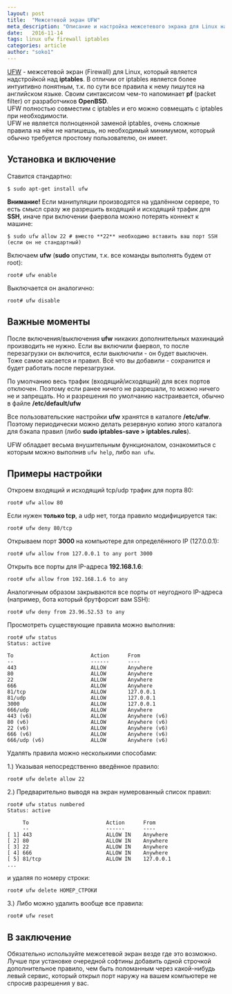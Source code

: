 ```yaml
---
layout: post
title:  "Межсетевой экран UFW"
meta_description: "Описание и настройка межсетевого экрана для Linux на базе iptables"
date:   2016-11-14
tags: linux ufw firewall iptables
categories: article
author: "soko1"
---
```


[UFW](https://help.ubuntu.com/community/UFW) - межсетевой экран (Firewall) для Linux, который является надстройкой над **iptables**. В отличии от iptables является более интуитивно понятным, т.к. по сути все правила к нему пишутся на английском языке.
Своим синтаксисом чем-то напоминает **pf** (packet filter) от разработчиков **OpenBSD**.<br>UFW полностью совместим с iptables и его можно совмещать с iptables при необходимости.<br>
UFW не является полноценной заменой iptables, очень сложные правила на нём не напишешь, но необходимый минимумом, который обычно требуется простому пользователю, он имеет.

## Установка и включение

Ставится стандартно:

```
$ sudo apt-get install ufw
```

**Внимание!** Если манипуляции производятся на удалённом сервере, то есть смысл сразу же разрешить входящий и исходящий трафик для **SSH**, иначе при включении фаервола можно потерять коннект к машине:

```
$ sudo ufw allow 22 # вместо **22** необходимо вставить ваш порт SSH (если он не стандартный)
```

Включаем **ufw** (**sudo** опустим, т.к. все команды выполнять будем от root):

```
root# ufw enable
```

Выключается он аналогично:

```
root# ufw disable
```

## Важные моменты

После включения/выключения **ufw** никаких дополнительных махинаций производить не нужно. Если вы включили фаервол, то после перезагрузки он включится, если выключили - он будет выключен.<br>
Тоже самое касается и правил. Всё что вы добавили - сохранится и будет работать после перезагрузки.

По умолчанию весь трафик (входящий/исходящий) для всех портов отключен. Поэтому если ранее ничего не разрешали, то можно ничего не и запрещать. Но и разрешения по умолчанию настраивается, обычно в файле **/etc/default/ufw**<br>

Все пользовательские настройки **ufw** хранятся в каталоге **/etc/ufw**. Поэтому периодически можно делать резервную копию этого каталога для бэкапа правил (либо **sudo iptables-save > iptables.rules**).

UFW обладает весьма внушительным функционалом, ознакомиться с которым можно выполнив ``ufw help``, либо ``man ufw``.

## Примеры настройки

Откроем входящий и исходящий tcp/udp трафик для порта 80:

```
root# ufw allow 80
```

Если нужен **только tcp**, а udp нет, тогда правило модифицируется так:

```
root# ufw deny 80/tcp
```

Открываем порт **3000** на компьютере для определённого IP (127.0.0.1):

```
root# ufw allow from 127.0.0.1 to any port 3000
```

Открыть все порты для IP-адреса **192.168.1.6**:

```
root# ufw allow from 192.168.1.6 to any
```

Аналогичным образом закрываются все порты от неугодного IP-адреса (например, бота который брутфорсит вам SSH):

```
root# ufw deny from 23.96.52.53 to any
```

Просмотреть существующие правила можно выполнив:

```
root# ufw status
Status: active

To                         Action      From
--                         ------      ----
443                        ALLOW       Anywhere                  
80                         ALLOW       Anywhere                  
22                         ALLOW       Anywhere                  
666                        ALLOW       Anywhere                  
81/tcp                     ALLOW       127.0.0.1                 
81/udp                     ALLOW       127.0.0.1                 
3000                       ALLOW       127.0.0.1                 
666/udp                    ALLOW       Anywhere                  
443 (v6)                   ALLOW       Anywhere (v6)             
80 (v6)                    ALLOW       Anywhere (v6)             
22 (v6)                    ALLOW       Anywhere (v6)             
666 (v6)                   ALLOW       Anywhere (v6)             
666/udp (v6)               ALLOW       Anywhere (v6)
```

Удалять правила можно несколькими способами:

1.) Указывая непосредственно введённое правило:

```
root# ufw delete allow 22
```

2.) Предварительно выводя на экран нумерованный список правил:

```
root# ufw status numbered
Status: active

     To                         Action      From
     --                         ------      ----
[ 1] 443                        ALLOW IN    Anywhere                  
[ 2] 80                         ALLOW IN    Anywhere                  
[ 3] 22                         ALLOW IN    Anywhere                  
[ 4] 666                        ALLOW IN    Anywhere                  
[ 5] 81/tcp                     ALLOW IN    127.0.0.1  
...
```

и удаляя по номеру строки:

```
root# ufw delete НОМЕР_СТРОКИ
```

3.) Либо можно удалить вообще все правила:

```
root# ufw reset
```

## В заключение

Обязательно используйте межсетевой экран везде где это возможно. Лучше при установке очередной софтины добавить одной строчкой дополнительное правило, чем быть поломанным через какой-нибудь левый сервис, который открыл порт наружу на вашем компьютере не спросив разрешения у вас.
